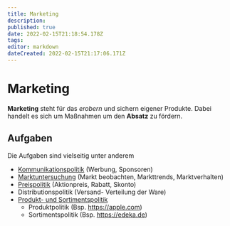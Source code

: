 ```yaml
---
title: Marketing
description: 
published: true
date: 2022-02-15T21:18:54.178Z
tags: 
editor: markdown
dateCreated: 2022-02-15T21:17:06.171Z
---
```


# Marketing

**Marketing** steht für das *erobern* und sichern eigener Produkte.
Dabei handelt es sich um Maßnahmen um den **Absatz** zu fördern.

## Aufgaben

Die Aufgaben sind vielseitig unter anderem

-   [Kommunikationspolitik](/Kommunikationspolitik) (Werbung, Sponsoren)
-   [Marktuntersuchung](/Marktuntersuchung) (Markt beobachten, Markttrends, Marktverhalten)
-   [Preispolitik](/Preispolitik) (Aktionpreis, Rabatt, Skonto)
-   Distributionspolitik (Versand- Verteilung der Ware)
-   [Produkt- und Sortimentspolitik](/Produkt-_und_Sortimentspolitik)
    -   Produktpolitik (Bsp. <https://apple.com>)
    -   Sortimentspolitik (Bsp. <https://edeka.de>)